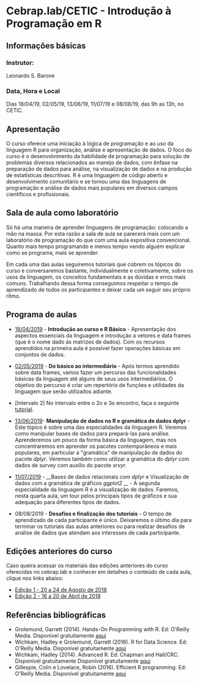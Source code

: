 #  Cebrap.lab/CETIC - Introdução à Programação em R

## Informações básicas

### Instrutor:

Leonardo S. Barone

### Data, Hora e Local

Dias 18/04/19, 02/05/19, 13/06/19, 11/07/19 e 08/08/19, das 9h as 13h, no CETIC.

## Apresentação

O curso oferece uma iniciação à lógica de programação e ao uso da linguagem R para organização, análise e apresentação de dados. O foco do curso é o desenvolvimento da habilidade de programação para solução de problemas diversos relacionados ao manejo de dados, com ênfase na preparação de dados para análise, na visualização de dados e na produção de estatísticas descritivas. R é uma linguagem de código aberto e desenvolvimento comunitário e se tornou uma das linguagens de programação e análise de dados mais populares em diversos campos científicos e profissionais.

## Sala de aula como laboratório

Só há uma maneira de aprender linguagens de programação: colocando a mão na massa. Por esta razão a sala de aula se parecerá mais com um laboratório de programação do que com uma aula expositiva convencional. Quanto mais tempo programando e menos tempo vendo alguém explicar como se programa, mais se aprender.

Em cada uma das aulas seguiremos tutoriais que cobrem os tópicos do curso e conversaremos bastante, individualmente e coletivamente, sobre os usos da linguagem, os conceitos fundamentais e as dúvidas e erros mais comuns. Trabalhando dessa forma conseguimos respeitar o tempo de aprendizado de todos os participantes e deixar cada um seguir seu próprio ritmo.

## Programa de aulas

- [18/04/2019](https://github.com/leobarone/cebrap_lab_cetic_programacao_r/blob/master/roteiros/roteiro20190418.md) - __Introdução ao curso e R Básico__ - Apresentação dos aspectos essenciais da linguagem e introdução a vetores e data frames (que é o nome dado às matrizes de dados). Com os recursos aprendidos na primeira aula é possível fazer operações básicas em conjuntos de dados.

- [02/05/2019](https://github.com/leobarone/cebrap_lab_cetic_programacao_r/blob/master/roteiros/roteiro20190502.md) - __Do básico ao intermediário__ - Após termos aprendido sobre data frames, vamos fazer um percurso das funcionalidades básicas da linguagem até alguns de seus usos intermediários. O objetivo do percurso é criar um repertório de funções e utilidades da linguagem que serão utilizados adiante.

- [Intervalo 2] No intervalo entre o 2o e 3o encontro, faça o seguinte [tutorial](https://github.com/leobarone/cebrap_lab_cetic_programacao_r/blob/master/tutorials/tutorial01_homework.md).

- [13/06/2019](https://github.com/leobarone/cebrap_lab_cetic_programacao_r/blob/master/roteiros/roteiro20190613.md)- __Manipulação de dados no R e gramática de dados dplyr__ - Este tópico é sobre uma das especialidades da linguagem R. Veremos como manipular bases de dados para prepará-las para análise. Aprenderemos um pouco da forma básica da linguagem, mas nos concentraremos em aprender os pacotes contemporâneos e mais populares, em particular a "gramática" de manipulação de dados do pacote _dplyr_. Veremos também como utilizar a gramática do _dplyr_ com dados de survey com auxílio do pacote _srvyr_.

- [11/07/2019](https://github.com/leobarone/cebrap_lab_cetic_programacao_r/blob/master/roteiros/roteiro20190711.md) - __Bases de dados relacionais com _dplyr_ e Visualização de dados com a gramática de gráficos _ggplot2_ __ - A segunda especialidade da linguagem R é a visualização de dados. Faremos, nesta quarta aula, um tour pelos principais tipos de gráficos e sua adequação para diferentes tipos de dados.

- 08/08/2019 - __Desafios e finalização dos tutoriais__ - O tempo de aprendizado de cada participante é único. Deixaremos o último dia para terminar os tutoriais das aulas anteriores ou para realizar desafios de análise de dados que atendam aos interesses de cada participante.

## Edições anteriores do curso

Caso queira acessar os materiais das edições anteriores do curso oferecidas no cebrap.lab e conhecer em detalhes o conteúdo de cada aula, clique nos links abaixo:

- [Edição 1 - 20 a 24 de Agosto de 2018](https://github.com/leobarone/cebrap_lab_programacao_r)
- [Edição 2 - 16 a 20 de Abril de 2018](https://github.com/leobarone/cebrap_lab_programacao_r/blob/master/README_20180416.md)

## Referências bibliográficas

- Grolemund, Garrett (2014). Hands-On Programming with R. Ed: O'Reilly Media.  Disponível gratuitamente [aqui](https://rstudio-education.github.io/hopr/)
- Wichkam, Hadley e Grolemund, Garrett (2016). R for Data Science. Ed: O'Reilly Media. Disponível gratuitamente [aqui](http://r4ds.had.co.nz/data-visualisation.html)
- Wichkam, Hadley (2014). Advanced R. Ed: Chapman and Hall/CRC. Disponível gratuitamente Disponível gratuitamente [aqui](http://adv-r.had.co.nz/)
- Gillespie, Colin e Lovelace, Robin (2016). Efficient R programming. Ed: O'Reilly Media. Disponível gratuitamente [aqui](https://csgillespie.github.io/efficientR/)
